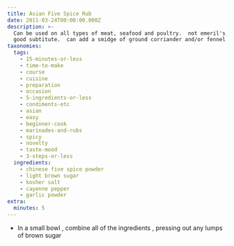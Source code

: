```yaml
---
title: Asian Five Spice Rub
date: 2011-03-24T00:00:00.000Z
description: >-
  Can be used on all types of meat, seafood and poultry.  not emeril's, but a
  good subtitute.  can add a smidge of ground corriander and/or fennel.
taxonomies:
  tags:
    - 15-minutes-or-less
    - time-to-make
    - course
    - cuisine
    - preparation
    - occasion
    - 5-ingredients-or-less
    - condiments-etc
    - asian
    - easy
    - beginner-cook
    - marinades-and-rubs
    - spicy
    - novelty
    - taste-mood
    - 3-steps-or-less
  ingredients:
    - chinese five spice powder
    - light brown sugar
    - kosher salt
    - cayenne pepper
    - garlic powder
extra:
  minutes: 5
---
```

 - In a small bowl , combine all of the ingredients , pressing out any lumps of brown sugar
